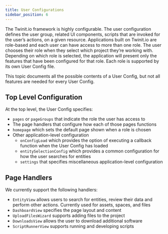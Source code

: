 ```yaml
---
title: User Configurations
sidebar_position: 6
---
```


The Twinit.io framework is highly configurable. The user configuration defines the user group, related UI components, scripts that are invoked for the user’s actions, on a given resource. Applications built on Twinit.io are role-based and each user can have access to more than one role. The user chooses their role when they select which project they’re working with. Depending on which role is selected, the application will present only the features that have been configured for that role.  Each role is supported by its own User Config file.  

This topic documents all the possible contents of a User Config, but not all features are needed for every User Config.

## Top Level Configuration

At the top level, the User Config specifies:

* `pages` or `pageGroups` that indicate the role the user has access to
* The page handlers that configure how each of those pages functions
* `homepage` which sets the default page shown when a role is chosen 
* Other application-level configuration
  * `onConfigLoad` which provides the option of executing a callback function when the User Config has loaded
  * `entitySelectionConfig` which provides a common configuration for how the user searches for entities
  * `settings` that specifies miscellaneous application-level configuration 

## Page Handlers

We currently support the following handlers:

  * `EntityView` allows users to search for entities, review their data and perform other actions.  Currently used for assets, spaces, and files
  * `DashboardView` specifies the page layout and content
  * `UploadFilesWizard` supports adding files to the project
  * `DownloadsView` allows the user to download additional software 
  * `ScriptRunnerView` supports running and developing scripts
